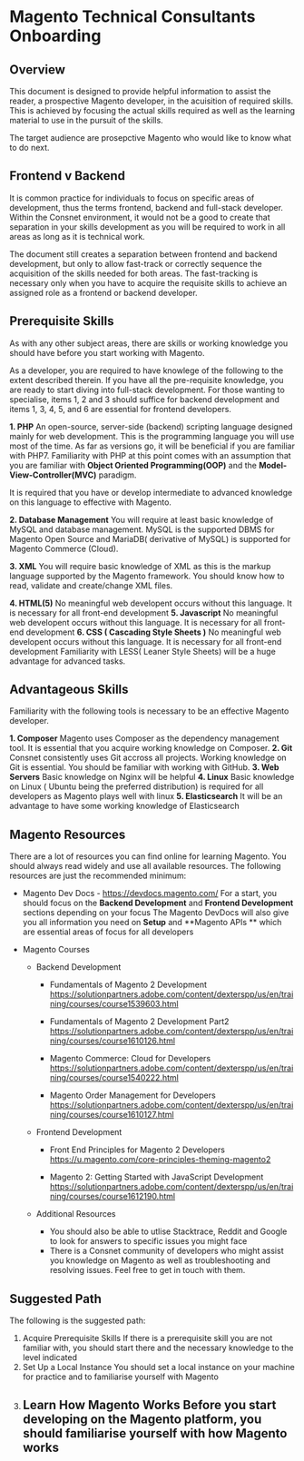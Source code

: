 
# Magento Technical Consultants Onboarding
 
## Overview
This document is designed to provide helpful information to assist the reader, a prospective Magento developer, in the acuisition of required skills. This is achieved by focusing the actual skills required as well as the learning material to use in the pursuit of the skills.

The target audience are prosepctive Magento who would like to know what to do next.

## Frontend v Backend
It is common practice for individuals to focus on specific areas of development, thus the terms frontend, backend and full-stack developer. Within the Consnet environment, it would not be a good to create that separation in your skills development as you will be required to work in all areas as long as it is technical work. 

The document still creates a separation between frontend and backend development, but only to allow fast-track or  correctly sequence the acquisition of the skills needed for both areas. The fast-tracking is necessary only when you have to acquire the requisite skills to achieve an assigned role as a frontend or backend developer.

## Prerequisite Skills
As with any other subject areas, there are skills or working knowledge you should have before you start working with Magento. 

As a developer, you are required to have knowlege of the following to the extent described therein. If you have all the pre-requisite knowledge, you are ready to start diving into full-stack development. For those wanting to specialise, items 1, 2 and 3 should suffice for backend development and items 1, 3, 4, 5, and 6 are essential for frontend developers. 

 **1. PHP**
	 An open-source, server-side (backend) scripting language designed mainly for web development. This is the programming language you will use most of the time. As far as versions go, it will be beneficial if you are familiar with PHP7. Familiarity with PHP at this point comes with an assumption that you are familiar with **Object Oriented Programming(OOP)** and the **Model-View-Controller(MVC)** paradigm. 
	 
It is required that you have or develop intermediate to advanced knowledge on this language to effective with Magento. 

**2. Database Management**
    You will require at least basic knowledge of MySQL and database management. MySQL is the supported DBMS for Magento Open Source and MariaDB( derivative of MySQL) is supported for Magento Commerce (Cloud). 
  
  **3. XML**
    You will require basic knowledge of XML as this is the markup language supported by the Magento framework. You should know how to read, validate and create/change XML files. 
  
  **4. HTML(5)**
	  No meaningful web developent occurs without this language. It is necessary for all front-end development
 **5. Javascript** 
	 No meaningful web developent occurs without this language. It is necessary for all front-end development
**6. CSS ( Cascading Style Sheets )**
	 No meaningful web developent occurs without this language. It is necessary for all front-end development
	 Familiarity with LESS( Leaner Style Sheets) will be a huge advantage for advanced tasks. 

## Advantageous Skills 
Familiarity with the following tools is necessary to be an effective Magento developer. 

 **1. Composer** 
	 Magento uses Composer as the dependency management tool. It is essential that you acquire working knowledge on Composer. 
 **2. Git**
	 Consnet consistently uses Git accross all projects. Working knowledge on Git is essential. You should be familiar with working with GitHub. 
 **3. Web Servers** 
	 Basic knowledge on Nginx will be helpful 
 **4. Linux** 
	 Basic knowledge on Linux ( Ubuntu being the preferred distribution) is required for all developers as Magento plays well with linux
  **5. Elasticsearch**
	  It will be an advantage to have some working knowledge of Elasticsearch


## Magento Resources
There are a lot of resources you can find online for learning Magento. You should always read widely and use all available resources. The following resources are just the recommended minimum:

 - Magento Dev Docs - https://devdocs.magento.com/
	For a start, you should focus on the **Backend Development** and **Frontend Development** sections depending on your focus
    The Magento DevDocs will also give you all information you need on **Setup**  and **Magento APIs ** which are essential areas of focus for all developers
  
  - Magento Courses 
	  - Backend Development
		 - Fundamentals of Magento 2 Development 
			https://solutionpartners.adobe.com/content/dexterspp/us/en/training/courses/course1539603.html

		- Fundamentals of Magento 2 Development Part2
		    https://solutionpartners.adobe.com/content/dexterspp/us/en/training/courses/course1610126.html
		
		 - Magento Commerce: Cloud for Developers
			https://solutionpartners.adobe.com/content/dexterspp/us/en/training/courses/course1540222.html

	     - Magento Order Management for Developers
		    https://solutionpartners.adobe.com/content/dexterspp/us/en/training/courses/course1610127.html

	- Frontend Development
		-  Front End Principles for Magento 2 Developers
			https://u.magento.com/core-principles-theming-magento2
		
		- Magento 2: Getting Started with JavaScript Development
			https://solutionpartners.adobe.com/content/dexterspp/us/en/training/courses/course1612190.html
	
	- Additional Resources 
		- You should also be able to utlise Stacktrace, Reddit and Google to look for answers to specific issues you might face
		- There is a Consnet community of developers who might assist you knowledge on Magento as well as troubleshooting and resolving issues. Feel free to get in touch with them.

## Suggested Path 
The following is the suggested path:

 1. Acquire Prerequisite Skills
	 If there is a prerequisite skill you are not familiar with, you should start there and the necessary knowledge to the level indicated 
2. Set Up a Local Instance
	You should set a local instance on your machine for practice and to familiarise yourself with Magento
3. Learn How Magento Works
	Before you start developing on the Magento platform, you should familiarise yourself with how Magento works
	- 
<!--stackedit_data:
eyJoaXN0b3J5IjpbLTg1OTYwODkxNiwtNTMyODQzMjYyLC0xMz
c3NjczNjU2LDE4MDY3MTI3MzEsLTE5MTU4MTc3MDYsMzk1ODgx
MDQsMjEzMzg5NzM1MCwtMTA4NzY3ODgyNCwtNzEzNDIzMzA5LC
0xNjM2NjA5ODI1XX0=
-->